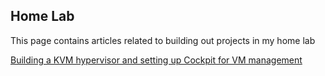 ## Home Lab

This page contains articles related to building out projects in my home lab

[Building a KVM hypervisor and setting up Cockpit for VM management](https://petescode.github.io/homelab/kvm-cockpit/)
